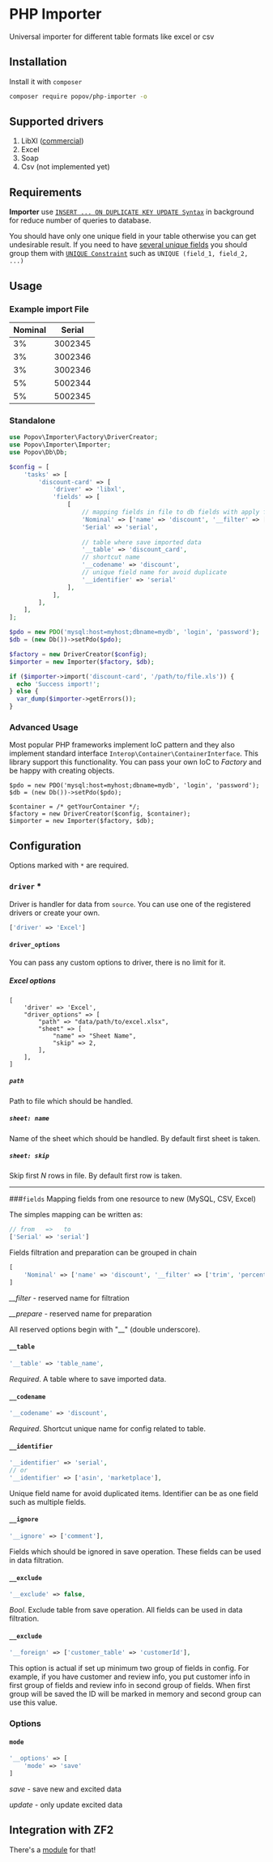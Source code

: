 # PHP Importer
Universal importer for different table formats like excel or csv

## Installation

Install it with ``composer``
```sh
composer require popov/php-importer -o
```

## Supported drivers
1. LibXl ([commercial](http://www.libxl.com/))
1. Excel
1. Soap
1. Csv (not implemented yet)

## Requirements
**Importer** use [`INSERT ... ON DUPLICATE KEY UPDATE Syntax`](http://www.mysqltutorial.org/mysql-insert-or-update-on-duplicate-key-update) in background for reduce number of queries to database.

You should have only one unique field in your table otherwise you can get undesirable result. 
If you need to have [several unique fields](https://stackoverflow.com/a/35168085/1335142) you should group them with [`UNIQUE Constraint`](http://www.mysqltutorial.org/mysql-unique-constraint/)
such as `UNIQUE (field_1, field_2, ...)`

## Usage
### Example import File
|Nominal  | Serial  |
|---------|---------|
|3%       | 3002345 |
|3%       | 3002346 |
|3%       | 3002346 |
|5%       | 5002344 |
|5%       | 5002345 |


### Standalone
```php
use Popov\Importer\Factory\DriverCreator;
use Popov\Importer\Importer;
use Popov\Db\Db;

$config = [
    'tasks' => [
        'discount-card' => [
            'driver' => 'libxl',
            'fields' => [
                [
                    // mapping fields in file to db fields with apply filters
                    'Nominal' => ['name' => 'discount', '__filter' => ['percentToInt']],
                    'Serial' => 'serial',
                    
                    // table where save imported data
                    '__table' => 'discount_card',
                    // shortcut name
                    '__codename' => 'discount',
                    // unique field name for avoid duplicate
                    '__identifier' => 'serial'
                ],
            ],
        ],
    ],
];

$pdo = new PDO('mysql:host=myhost;dbname=mydb', 'login', 'password'); 
$db = (new Db())->setPdo($pdo);

$factory = new DriverCreator($config);
$importer = new Importer($factory, $db);

if ($importer->import('discount-card', '/path/to/file.xls')) {
  echo 'Success import!';
} else {
  var_dump($importer->getErrors());
}
```

### Advanced Usage
Most popular PHP frameworks implement IoC pattern and they also implement standard interface `Interop\Container\ContainerInterface`.
This library support this functionality. You can pass your own IoC to *Factory* and be happy with creating objects. 
```
$pdo = new PDO('mysql:host=myhost;dbname=mydb', 'login', 'password'); 
$db = (new Db())->setPdo($pdo);

$container = /* getYourContainer */;
$factory = new DriverCreator($config, $container);
$importer = new Importer($factory, $db);
```

## Configuration

Options marked with `*` are required.

### `driver` *
Driver is handler for data from `source`. 
You can use one of the registered drivers or create your own.

```php
['driver' => 'Excel']
```

#### `driver_options`
You can pass any custom options to driver, there is no limit for it.

##### Excel options
```
[
    'driver' => 'Excel',
    "driver_options" => [
        "path" => "data/path/to/excel.xlsx",
        "sheet" => [
            "name" => "Sheet Name",
            "skip" => 2,
        ],
    ],
]
```

##### `path` 
Path to file which should be handled.

##### `sheet: name` 
Name of the sheet which should be handled. By default first sheet is taken.

##### `sheet: skip`
Skip first *N* rows in file. By default first row is taken.

----
###`fields`
Mapping fields from one resource to new (MySQL, CSV, Excel)

The simples mapping can be written as:
```php
// from   =>   to
['Serial' => 'serial']
```
 
 
Fields filtration and preparation can be grouped in chain
```php
[
    'Nominal' => ['name' => 'discount', '__filter' => ['trim', 'percentToInt']]
]
```
*__filter* - reserved name for filtration

*__prepare* - reserved name for preparation
 


All reserved options begin with "__" (double underscore).

#### `__table`
```php
'__table' => 'table_name',
```
*Required*. A table where to save imported data.


#### `__codename`
```php
'__codename' => 'discount',
```
*Required*. Shortcut unique name for config related to table.

#### `__identifier`
```php
'__identifier' => 'serial',
// or
'__identifier' => ['asin', 'marketplace'],
```
Unique field name for avoid duplicated items. Identifier can be as one field such as multiple fields.
                    
#### `__ignore`
```php
'__ignore' => ['comment'],
```
Fields which should be ignored in save operation. These fields can be used in data filtration.  
                    
#### `__exclude`       
```php
'__exclude' => false,
```             
*Bool*. Exclude table from save operation. All fields can be used in data filtration. 
                    
#### `__exclude`      
```php
'__foreign' => ['customer_table' => 'customerId'],

```
This option is actual if set up minimum two group of fields in config.
For example, if you have customer and review info, you put customer info in first group of fields 
and review info in second group of fields. When first group will be saved the ID will be marked in memory and second group
can use this value.   

### Options
#### `mode`
```php
'__options' => [
    'mode' => 'save'
]
```
*save* - save new and excited data

*update* - only update excited data
  

## Integration with ZF2

There's a [module](https://github.com/popovserhii/zfc-importer) for that!
